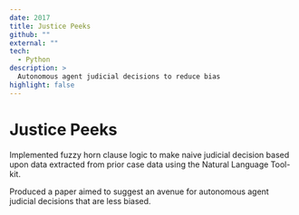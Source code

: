 ```yaml
---
date: 2017
title: Justice Peeks
github: ""
external: ""
tech:
  - Python
description: >
  Autonomous agent judicial decisions to reduce bias
highlight: false
---
```


# Justice Peeks

Implemented fuzzy horn clause logic to make naive judicial decision based upon data extracted from prior case data using the Natural Language Tool-kit.

Produced a paper aimed to suggest an avenue for autonomous agent judicial decisions that are less biased.
